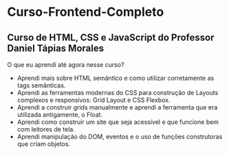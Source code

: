 # Curso-Frontend-Completo

## Curso de HTML, CSS e JavaScript do Professor Daniel Tápias Morales

  O que eu aprendi até agora nesse curso?

- Aprendi mais sobre HTML semântico e como utilizar corretamente as tags semânticas.
- Aprendi as ferramentas modernas do CSS para construção de Layouts complexos e responsivos: Grid Layout e CSS Flexbox.
- Aprendi a construir grids manualmente e aprendi a ferramenta que era utilizada antigamente, o Float.
- Aprendi como construir um site que seja acessível e que funcione bem com leitores de tela.
- Aprendi manipulação do DOM, eventos e o uso de funções construtoras que criam objetos.
